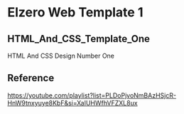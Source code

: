 # Elzero Web Template 1
## HTML_And_CSS_Template_One
HTML And CSS Design Number One

## Reference
https://youtube.com/playlist?list=PLDoPjvoNmBAzHSjcR-HnW9tnxyuye8KbF&si=XaIUHWfhVFZXL8ux
